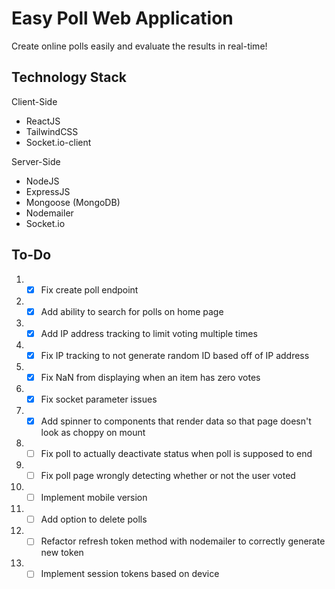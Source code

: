 # Easy Poll Web Application

Create online polls easily and evaluate the results in real-time! 

## Technology Stack
<p>Client-Side<br></p>

* ReactJS
* TailwindCSS
* Socket.io-client

<p>Server-Side<br></p>

* NodeJS
* ExpressJS
* Mongoose (MongoDB)
* Nodemailer
* Socket.io

  
## To-Do
1. - [x] Fix create poll endpoint
2. - [x] Add ability to search for polls on home page
3. - [x] Add IP address tracking to limit voting multiple times
4. - [x] Fix IP tracking to not generate random ID based off of IP address
5. - [x] Fix NaN from displaying when an item has zero votes
6. - [x] Fix socket parameter issues
7.  - [x] Add spinner to components that render data so that page doesn't look as choppy on mount
8.  - [ ] Fix poll to actually deactivate status when poll is supposed to end
9.  - [ ] Fix poll page wrongly detecting whether or not the user voted
10. - [ ] Implement mobile version 
11. - [ ] Add option to delete polls
12. - [ ] Refactor refresh token method with nodemailer to correctly generate new token
13. - [ ] Implement session tokens based on device
